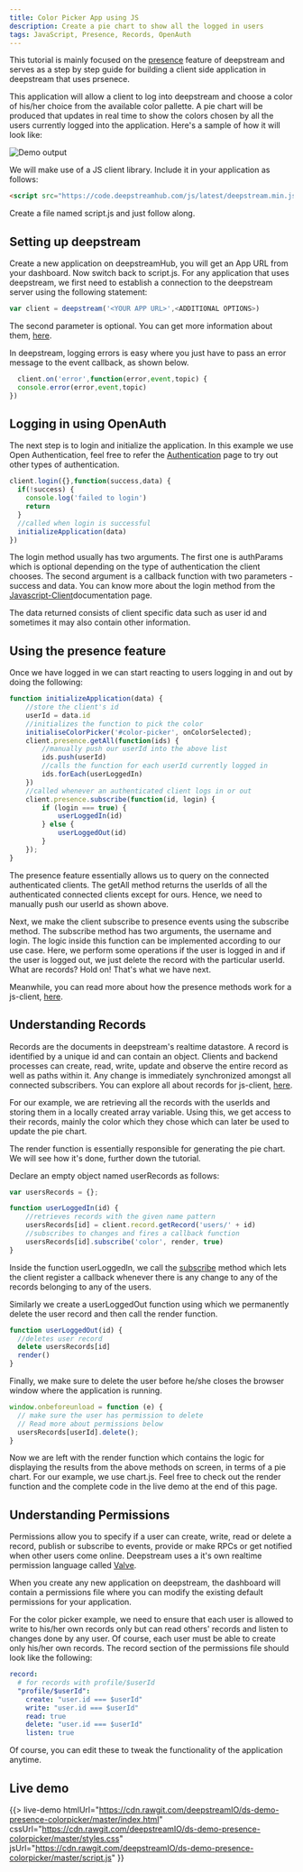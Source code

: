 ```yaml
---
title: Color Picker App using JS
description: Create a pie chart to show all the logged in users
tags: JavaScript, Presence, Records, OpenAuth
---
```


This tutorial is mainly focused on the [presence](/tutorials/guides/presence/) feature of deepstream and serves as a step by step guide for building a client side application in deepstream that uses prsenece. 

This application will allow a client to log into deepstream and choose a color of his/her choice from the available color pallette. A pie chart will be produced that updates in real time to show the colors chosen by all the users currently logged into the application. Here's a sample of how it will look like:

![Demo output](newscreenrecordhalf.gif)

We will make use of a JS client library. Include it in your application as follows:

```html
<script src="https://code.deepstreamhub.com/js/latest/deepstream.min.js"></script>
```

Create a file named script.js and just follow along.

## Setting up deepstream

Create a new application on deepstreamHub, you will get an App URL from your dashboard. Now switch back to script.js. For any application that uses deepstream, we first need to establish a connection to the deepstream server using the following statement:

```javascript
var client = deepstream('<YOUR APP URL>',<ADDITIONAL OPTIONS>)
```

The second parameter is optional. You can get more information about them, [here](/docs/general/options/).

In deepstream, logging errors is easy where you just have to pass an error message to the event callback, as shown below.

```javascript
  client.on('error',function(error,event,topic) {
  console.error(error,event,topic)
})
```

## Logging in using OpenAuth

The next step is to login and initialize the application. In this example we use Open Authentication, feel free to refer the [Authentication](/docs/general/authentication/) page to try out other types of authentication.

```javascript
client.login({},function(success,data) {
  if(!success) {
    console.log('failed to login')
    return
  }
  //called when login is successful
  initializeApplication(data)
})
```

The login method usually has two arguments. The first one is authParams which is optional depending on the type of authentication the client chooses. The second argument is a callback function with two parameters - success and data. You can know more about the login method from the [Javascript-Client](/docs/client-js/client/)documentation page.

The data returned consists of client specific data such as user id and sometimes it may also contain other information.

## Using the presence feature

Once we have logged in we can start reacting to users logging in and out by doing the following:

```js
function initializeApplication(data) {
    //store the client's id
    userId = data.id
    //initializes the function to pick the color
    initialiseColorPicker('#color-picker', onColorSelected);
    client.presence.getAll(function(ids) {
        //manually push our userId into the above list
        ids.push(userId)
        //calls the function for each userId currently logged in
        ids.forEach(userLoggedIn)
    })
    //called whenever an authenticated client logs in or out
    client.presence.subscribe(function(id, login) {
        if (login === true) {
            userLoggedIn(id)
        } else {
            userLoggedOut(id)
        }
    });
}
```
The presence feature essentially allows us to query on the connected authenticated clients. The getAll method returns the userIds of all the authenticated connected clients except for ours. Hence, we need to manually push our userId as shown above.

Next, we make the client subscribe to presence events using the subscribe method. The subscribe method has two arguments, the username and login. The logic inside this function can be implemented according to our use case. Here, we perform some operations if the user is logged in and if the user is logged out, we just delete the record with the particular userId. What are records? Hold on! That's what we have next.

Meanwhile, you can read more about how the presence methods work for a js-client, [here](/docs/client-js/presence/).

## Understanding Records

Records are the documents in deepstream's realtime datastore. A record is identified by a unique id and can contain an object. Clients and backend processes can create, read, write, update and observe the entire record as well as paths within it. Any change is immediately synchronized amongst all connected subscribers. You can explore all about records for js-client, [here](/docs/client-js/datasync-record/).

For our example, we are retrieving all the records with the userIds and storing them in a locally created array variable. Using this, we get access to their records, mainly the color which they chose which can later be used to update the pie chart.

The render function is essentially responsible for generating the pie chart. We will see how it's done, further down the tutorial.

Declare an empty object named userRecords as follows:

```javascript
var usersRecords = {};

function userLoggedIn(id) {
    //retrieves records with the given name pattern
    usersRecords[id] = client.record.getRecord('users/' + id)
    //subscribes to changes and fires a callback function
    usersRecords[id].subscribe('color', render, true)
}
```
Inside the function userLoggedIn, we call the [subscribe](/docs/client-js/datasync-record/#subscribe-path-callback-triggernow-) method which lets the client register a callback whenever there is any change to any of the records belonging to any of the users.

Similarly we create a userLoggedOut function using which we permanently delete the user record and then call the render function. 

```javascript
function userLoggedOut(id) {
  //deletes user record
  delete usersRecords[id]
  render()
}

```

Finally, we make sure to delete the user before he/she closes the browser window where the application is running.

```javascript
window.onbeforeunload = function (e) {
  // make sure the user has permission to delete
  // Read more about permissions below
  usersRecords[userId].delete();
}

```

Now we are left with the render function which contains the logic for displaying the results from the above methods on screen, in terms of a pie chart. For our example, we use chart.js. Feel free to check out the render function and the complete code in the live demo at the end of this page.

## Understanding Permissions

Permissions allow you to specify if a user can create, write, read or delete a record, publish or subscribe to events, provide or make RPCs or get notified when other users come online. Deepstream uses a it's own realtime permission language called [Valve](/docs/general/valve/). 

When you create any new application on deepstream, the dashboard will contain a permissions file where you can modify the existing default permissions for your application.

For the color picker example, we need to ensure that each user is allowed to write to his/her own records only but can read others' records and listen to changes done by any user. Of course, each user must be able to create only his/her own records. The record section of the permissions file should look like the following:

```yaml
record:
  # for records with profile/$userId
  "profile/$userId":
    create: "user.id === $userId"
    write: "user.id === $userId"
    read: true
    delete: "user.id === $userId"
    listen: true
```

Of course, you can edit these to tweak the functionality of the application anytime.


## Live demo
{{> live-demo
    htmlUrl="https://cdn.rawgit.com/deepstreamIO/ds-demo-presence-colorpicker/master/index.html"
    cssUrl="https://cdn.rawgit.com/deepstreamIO/ds-demo-presence-colorpicker/master/styles.css"
    jsUrl="https://cdn.rawgit.com/deepstreamIO/ds-demo-presence-colorpicker/master/script.js"
}}